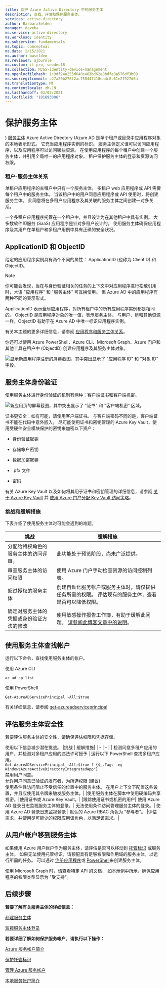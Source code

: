 ```yaml
---
title: 保护 Azure Active Directory 中的服务主体
description: 查找、评估和保护服务主体。
services: active-directory
author: BarbaraSelden
manager: daveba
ms.service: active-directory
ms.workload: identity
ms.subservice: fundamentals
ms.topic: conceptual
ms.date: 2/15/2021
ms.author: baselden
ms.reviewer: ajburnle
ms.custom: it-pro, seodec18
ms.collection: M365-identity-device-management
ms.openlocfilehash: 1c9df24a255d640c463bd62e8bdfe8a576df3b09
ms.sourcegitcommit: c27a20b278f2ac758447418ea4c8c61e27927d6a
ms.translationtype: MT
ms.contentlocale: zh-CN
ms.lasthandoff: 03/03/2021
ms.locfileid: "101693006"
---
```

# <a name="securing-service-principals"></a>保护服务主体

) [服务主体](https://docs.microsoft.com/azure/active-directory/develop/app-objects-and-service-principals) Azure Active Directory (Azure AD 是单个租户或目录中应用程序对象的本地表示形式。  它充当应用程序实例的标识。 服务主体定义谁可以访问应用程序，以及应用程序可以访问哪些资源。 在使用应用程序的每个租户中创建一个服务主体，并引用全局唯一的应用程序对象。 租户保护服务主体的登录和资源访问权限。  

### <a name="tenant-service-principal-relationships"></a>租户-服务主体关系
单租户应用程序的主租户中只有一个服务主体。 多租户 web 应用程序或 API 需要每个租户中的服务主体。 当该租户中的用户同意应用程序或 API 使用时，将创建服务主体。 此同意将在多租户应用程序及其关联的服务主体之间创建一对多关系。

一个多租户应用程序托管在一个租户中，并且设计为在其他租户中具有实例。 大多数软件即服务 (SaaS) 应用程序是针对多租户设计的。 使用服务主体确保应用程序及其用户在单租户和多租户用例中具有正确的安全状况。

## <a name="applicationid-and-objectid"></a>ApplicationID 和 ObjectID

给定的应用程序实例具有两个不同的属性： ApplicationID (也称为 ClientID) 和 ObjectID。

> [!NOTE] 
> 你可能会发现，当在与身份验证相关的任务的上下文中对应用程序进行松散引用时，术语 "应用程序" 和 "服务主体" 可互换使用。 但 Azure AD 中的应用程序有两种不同的表示形式。
 

ApplicationID 表示全局应用程序，对所有租户中的所有应用程序实例都是相同的。 ObjectID 是应用程序对象的唯一值，表示服务主体。 与用户、组和其他资源一样，ObjectID 有助于在 Azure AD 中唯一标识应用程序实例。

有关本主题的更多详细信息，请参阅 [应用程序和服务主体关系](https://docs.microsoft.com/azure/active-directory/develop/app-objects-and-service-principals)。

你还可以使用 Azure PowerShell、Azure CLI、Microsoft Graph、Azure 门户和其他工具在租户中 (ObjectID) 创建应用程序及其服务主体对象。 

![显示新应用程序注册的屏幕截图，其中突出显示了 "应用程序 ID" 和 "对象 ID" 字段。](./media/securing-service-accounts/secure-principal-image-1.png)

## <a name="service-principal-authentication"></a>服务主体身份验证

使用服务主体进行身份验证的机制有两种：客户端证书和客户端机密。 

![ 新应用页的屏幕截图，其中突出显示了 "证书" 和 "客户端机密" 区域。](./media/securing-service-accounts/secure-principal-certificates.png)

证书更安全：如有可能，请使用客户端证书。 与客户端密码不同的是，客户端证书不能在代码中意外嵌入。 尽可能使用证书和密钥管理的 Azure Key Vault，使用受硬件安全模块保护的密钥来加密以下资产：

* 身份验证密钥

* 存储帐户密钥

* 数据加密密钥

* .pfx 文件

* 密码 

有关 Azure Key Vault 以及如何将其用于证书和密钥管理的详细信息，请参阅 [关于 Azure Key Vault](https://docs.microsoft.com/azure/key-vault/general/overview) 并 [使用 Azure 门户分配 Key Vault 访问策略](https://docs.microsoft.com/azure/key-vault/general/assign-access-policy-portal)。 

 ### <a name="challenges-and-mitigations"></a>挑战和缓解措施
下表介绍了使用服务主体时可能会遇到的难题。


| 挑战| 缓解措施 |
| - | - |
| 分配给特权角色的服务主体的访问评审。| 此功能处于预览阶段，尚未广泛提供。 |
| 审查服务主体的访问权限| 使用 Azure 门户手动检查资源的访问控制列表。 |
| 超过授权的服务主体| 创建自动化服务帐户或服务主体时，请仅提供任务所需的权限。 评估现有的服务主体，查看是否可以降低权限。 |
|确定对服务主体的凭据或身份验证方法的修改 |使用敏感操作报告工作簿，有助于缓解此问题。 [请参阅此博客文章中的说明](https://techcommunity.microsoft.com/t5/azure-active-directory-identity/azure-ad-workbook-to-help-you-assess-solorigate-risk/ba-p/2010718)。|

## <a name="find-accounts-using-service-principals"></a>使用服务主体查找帐户
运行以下命令，查找使用服务主体的帐户。

使用 Azure CLI


`az ad sp list`

使用 PowerShell

`Get-AzureADServicePrincipal -All:$true` 


有关详细信息，请参阅 [get-azureadserviceprincipal](https://docs.microsoft.com/powershell/module/azuread/get-azureadserviceprincipal?view=azureadps-2.0)

## <a name="assess-service-principal-security"></a>评估服务主体安全性

若要评估服务主体的安全性，请确保评估权限和凭据存储。

使用以下信息减少潜在挑战。
|挑战 | 缓解措施|
| - | - |
| 检测同意多租户应用的用户，并检测对多租户应用的违法许可授予 | 运行以下 PowerShell 查找多租户应用。<br>`Get-AzureADServicePrincipal -All:$true ? {$_.Tags -eq WindowsAzureActiveDirectoryIntegratedApp"}`<br>禁用用户同意。 <br>允许用户同意已验证的发布者，为所选权限 (建议)  <br> 使用条件性访问阻止不受信任的位置中的服务主体。 在用户上下文下配置这些设置，并且应使用其令牌来触发服务主体。|
|使用服务主体在脚本中使用硬编码共享机密。|使用证书或 Azure Key Vault。|
|跟踪使用证书或机密的用户| 使用 Azure AD 登录日志监视服务主体的登录。|
无法使用条件访问管理服务主体的登录。| 使用 Azure AD 登录日志监视登录
| 默认的 Azure RBAC 角色为 "参与者"。 |评估需求，并使用尽可能少的权限应用该角色，以满足该需求。|

## <a name="move-from-a-user-account-to-a-service-principal"></a>从用户帐户移到服务主体  
如果使用 Azure 用户帐户作为服务主体，请评估是否可以移动到 [托管标识](https://docs.microsoft.com/azure/app-service/overview-managed-identity?tabs=dotnet) 或服务主体。 如果无法使用托管标识，请预配具有足够权限和作用域的服务主体，以运行所需的任务。 可以通过 [注册应用程序](https://docs.microsoft.com/azure/active-directory/develop/howto-create-service-principal-portal)或 [PowerShell](https://docs.microsoft.com/azure/active-directory/develop/howto-authenticate-service-principal-powershell)来创建服务主体。

使用 Microsoft Graph 时，请查看特定 API 的文档， [如本示例中所示](https://docs.microsoft.com/powershell/azure/create-azure-service-principal-azureps?view=azps-5.0.0)，确保应用程序的权限类型显示为 "受支持"。

## <a name="next-steps"></a>后续步骤

**若要了解有关服务主体的详细信息：**

[创建服务主体](../develop/howto-create-service-principal-portal.md)

 [监视服务主体登录](../reports-monitoring/concept-all-sign-ins#sign-ins-report.md)

**若要详细了解如何保护服务帐户，请执行以下操作：**

[Azure 服务帐户简介](service-accounts-introduction-azure.md)

[保护托管标识](service-accounts-managed-identities.md)

[管理 Azure 服务帐户](service-accounts-governing-azure.md)

[本地服务帐户简介](service-accounts-on-poremises.md)
